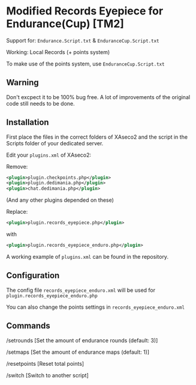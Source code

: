 # Modified Records Eyepiece for Endurance(Cup) [TM2]

Support for: `Endurance.Script.txt` & `EnduranceCup.Script.txt`

Working: Local Records (+ points system)

To make use of the points system, use `EnduranceCup.Script.txt`

## Warning

Don't excpect it to be 100% bug free. A lot of improvements of the original code still needs to be done.

## Installation

First place the files in the correct folders of XAseco2 and the script in the Scripts folder of your dedicated server.

Edit your `plugins.xml` of XAseco2:

Remove:

```xml
<plugin>plugin.checkpoints.php</plugin>
<plugin>plugin.dedimania.php</plugin>
<plugin>chat.dedimania.php</plugin>
```

(And any other plugins depended on these)

Replace:

```xml
<plugin>plugin.records_eyepiece.php</plugin>
```

with

```xml
<plugin>plugin.records_eyepiece_enduro.php</plugin>
```

A working example of `plugins.xml` can be found in the repository.

## Configuration

The config file `records_eyepiece_enduro.xml` will be used for `plugin.records_eyepiece_enduro.php`

You can also change the points settings in `records_eyepiece_enduro.xml`

## Commands

/setrounds [Set the amount of endurance rounds (default: 3)]

/setmaps [Set the amount of endurance maps (default: 1)]

/resetpoints [Reset total points]

/switch [Switch to another script]
